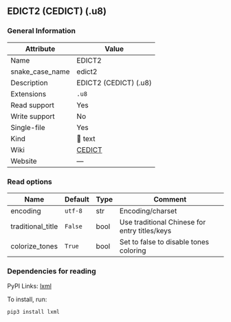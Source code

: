 ## EDICT2 (CEDICT) (.u8)

### General Information

| Attribute       | Value                                          |
| --------------- | ---------------------------------------------- |
| Name            | EDICT2                                         |
| snake_case_name | edict2                                         |
| Description     | EDICT2 (CEDICT) (.u8)                          |
| Extensions      | `.u8`                                          |
| Read support    | Yes                                            |
| Write support   | No                                             |
| Single-file     | Yes                                            |
| Kind            | 📝 text                                         |
| Wiki            | [CEDICT](https://en.wikipedia.org/wiki/CEDICT) |
| Website         | ―                                              |

### Read options

| Name              | Default | Type | Comment                                       |
| ----------------- | ------- | ---- | --------------------------------------------- |
| encoding          | `utf-8` | str  | Encoding/charset                              |
| traditional_title | `False` | bool | Use traditional Chinese for entry titles/keys |
| colorize_tones    | `True`  | bool | Set to false to disable tones coloring        |

### Dependencies for reading

PyPI Links: [lxml](https://pypi.org/project/lxml)

To install, run:

```sh
pip3 install lxml
```
